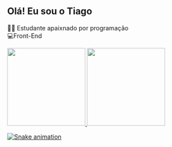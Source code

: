 ## Olá! Eu sou o Tiago 

👨‍🎓 Estudante apaixnado por programação     
💻Front-End 

<div>
  <a href="https://github.com/tgosgoncalves">
  <img height="180em" src="https://github-readme-stats.vercel.app/api?username=tgosgoncalves&show_icons=true&theme=dracula&include_all_commits=true&count_private=true"/>
  <img height="180em" src="https://github-readme-stats.vercel.app/api/top-langs/?username=tgosgoncalves&layout=compact&langs_count=7&theme=dracula"/>
    
  ![Snake animation](https://github.com/tgosgoncalves/tgosgoncalves/blob/output/github-contribution-grid-snake.svg)
</div>

